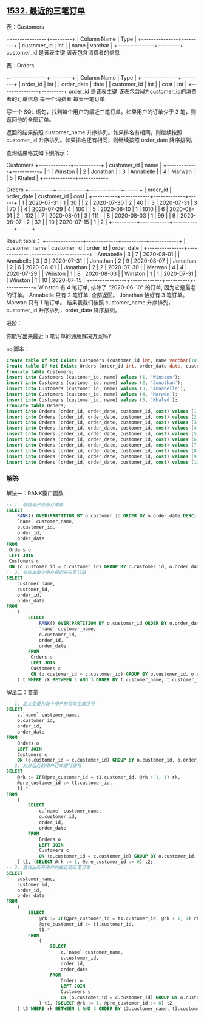 ## [1532. 最近的三笔订单](https://leetcode-cn.com/problems/the-most-recent-three-orders/)

表：Customers

+---------------+---------+
| Column Name   | Type    |
+---------------+---------+
| customer_id   | int     |
| name          | varchar |
+---------------+---------+
customer_id 是该表主键
该表包含消费者的信息


表：Orders

+---------------+---------+
| Column Name   | Type    |
+---------------+---------+
| order_id      | int     |
| order_date    | date    |
| customer_id   | int     |
| cost          | int     |
+---------------+---------+
order_id 是该表主键
该表包含id为customer_id的消费者的订单信息
每一个消费者 每天一笔订单


写一个 SQL 语句，找到每个用户的最近三笔订单。如果用户的订单少于 3 笔，则返回他的全部订单。

返回的结果按照 customer_name 升序排列。如果排名有相同，则继续按照 customer_id 升序排列。如果排名还有相同，则继续按照 order_date 降序排列。

查询结果格式如下例所示：

Customers
+-------------+-----------+
| customer_id | name      |
+-------------+-----------+
| 1           | Winston   |
| 2           | Jonathan  |
| 3           | Annabelle |
| 4           | Marwan    |
| 5           | Khaled    |
+-------------+-----------+

Orders
+----------+------------+-------------+------+
| order_id | order_date | customer_id | cost |
+----------+------------+-------------+------+
| 1        | 2020-07-31 | 1           | 30   |
| 2        | 2020-07-30 | 2           | 40   |
| 3        | 2020-07-31 | 3           | 70   |
| 4        | 2020-07-29 | 4           | 100  |
| 5        | 2020-06-10 | 1           | 1010 |
| 6        | 2020-08-01 | 2           | 102  |
| 7        | 2020-08-01 | 3           | 111  |
| 8        | 2020-08-03 | 1           | 99   |
| 9        | 2020-08-07 | 2           | 32   |
| 10       | 2020-07-15 | 1           | 2    |
+----------+------------+-------------+------+

Result table：
+---------------+-------------+----------+------------+
| customer_name | customer_id | order_id | order_date |
+---------------+-------------+----------+------------+
| Annabelle     | 3           | 7        | 2020-08-01 |
| Annabelle     | 3           | 3        | 2020-07-31 |
| Jonathan      | 2           | 9        | 2020-08-07 |
| Jonathan      | 2           | 6        | 2020-08-01 |
| Jonathan      | 2           | 2        | 2020-07-30 |
| Marwan        | 4           | 4        | 2020-07-29 |
| Winston       | 1           | 8        | 2020-08-03 |
| Winston       | 1           | 1        | 2020-07-31 |
| Winston       | 1           | 10       | 2020-07-15 |
+---------------+-------------+----------+------------+
Winston 有 4 笔订单, 排除了 "2020-06-10" 的订单, 因为它是最老的订单。
Annabelle 只有 2 笔订单, 全部返回。
Jonathan 恰好有 3 笔订单。
Marwan 只有 1 笔订单。
结果表我们按照 customer_name 升序排列，customer_id 升序排列，order_date 降序排列。


进阶：

你能写出来最近 n 笔订单的通用解决方案吗?

sql脚本：

```sql
Create table If Not Exists Customers (customer_id int, name varchar(10));
Create table If Not Exists Orders (order_id int, order_date date, customer_id int, cost int);
Truncate table Customers;
insert into Customers (customer_id, name) values (1, 'Winston');
insert into Customers (customer_id, name) values (2, 'Jonathan');
insert into Customers (customer_id, name) values (3, 'Annabelle');
insert into Customers (customer_id, name) values (4, 'Marwan');
insert into Customers (customer_id, name) values (5, 'Khaled');
Truncate table Orders;
insert into Orders (order_id, order_date, customer_id, cost) values (1, '2020-07-31', 1, 30);
insert into Orders (order_id, order_date, customer_id, cost) values (2, '2020-07-30', 2, 40);
insert into Orders (order_id, order_date, customer_id, cost) values (3, '2020-07-31', 3, 70);
insert into Orders (order_id, order_date, customer_id, cost) values (4, '2020-07-29', 4, 100);
insert into Orders (order_id, order_date, customer_id, cost) values (5, '2020-06-10', 1, 1010);
insert into Orders (order_id, order_date, customer_id, cost) values (6, '2020-08-01', 2, 102);
insert into Orders (order_id, order_date, customer_id, cost) values (7, '2020-08-01', 3, 111);
insert into Orders (order_id, order_date, customer_id, cost) values (8, '2020-08-03', 1, 99);
insert into Orders (order_id, order_date, customer_id, cost) values (9, '2020-08-07', 2, 32);
insert into Orders (order_id, order_date, customer_id, cost) values (10, '2020-07-15', 1, 2);
```

### 解答

解法一：RANK窗口函数

```sql
-- 1. 联结用户表和订单表
SELECT
	RANK() OVER(PARTITION BY o.customer_id ORDER BY o.order_date DESC) rk,
	`name` customer_name,
	o.customer_id,
	order_id,
	order_date
FROM 
 Orders o
 LEFT JOIN
 Customers c
 ON (o.customer_id = c.customer_id) GROUP BY o.customer_id, o.order_date ORDER BY o.customer_id, o.order_date DESC;
-- 2. 查询出每个用户最近的三笔订单
SELECT
	customer_name,
	customer_id,
	order_id,
	order_date
FROM
	(
		SELECT
			RANK() OVER(PARTITION BY o.customer_id ORDER BY o.order_date DESC) rk,
			`name` customer_name,
			o.customer_id,
			order_id,
			order_date
		FROM 
		 Orders o
		 LEFT JOIN
		 Customers c
		 ON (o.customer_id = c.customer_id) GROUP BY o.customer_id, o.order_date ORDER BY o.customer_id, o.order_date DESC
	) t WHERE rk BETWEEN 1 AND 3 ORDER BY t.customer_name, t.customer_id, t.order_date DESC;
```

解法二：变量

```sql
-- 1. 定义变量为每个用户的订单生成序号
SELECT
	c.`name` customer_name,
	o.customer_id,
	order_id,
	order_date
FROM
	Orders o
	LEFT JOIN
	Customers c
	ON (o.customer_id = c.customer_id) GROUP BY o.customer_id, o.order_date ORDER BY o.customer_id, o.order_date DESC;
-- 2. 对分组后的用户订单进行编号
SELECT
	@rk := IF(@pre_customer_id = t1.customer_id, @rk + 1, 1) rk,
	@pre_customer_id := t1.customer_id,
	t1.*
FROM
	(
		SELECT
			c.`name` customer_name,
			o.customer_id,
			order_id,
			order_date
		FROM
			Orders o
			LEFT JOIN
			Customers c
			ON (o.customer_id = c.customer_id) GROUP BY o.customer_id, o.order_date ORDER BY o.customer_id, o.order_date DESC
	) t1, (SELECT @rk := 1, @pre_customer_id := 0) t2;
-- 3. 查询出所有用户的最近的三笔订单
SELECT
	customer_name,
	customer_id,
	order_id,
	order_date
FROM
	(
		SELECT
			@rk := IF(@pre_customer_id = t1.customer_id, @rk + 1, 1) rk,
			@pre_customer_id := t1.customer_id,
			t1.*
		FROM
			(
				SELECT
					c.`name` customer_name,
					o.customer_id,
					order_id,
					order_date
				FROM
					Orders o
					LEFT JOIN
					Customers c
					ON (o.customer_id = c.customer_id) GROUP BY o.customer_id, o.order_date ORDER BY o.customer_id, o.order_date DESC
			) t1, (SELECT @rk := 1, @pre_customer_id := 0) t2
	) t3 WHERE rk BETWEEN 1 AND 3 ORDER BY t3.customer_name, t3.customer_id, t3.order_date DESC;
```

